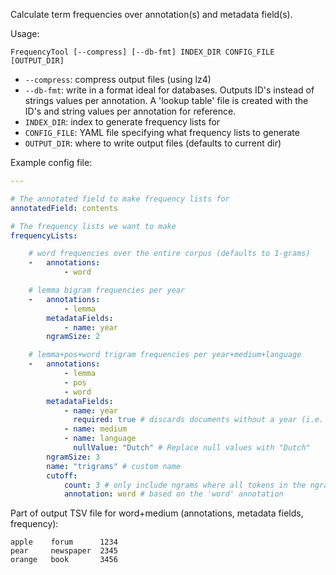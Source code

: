 Calculate term frequencies over annotation(s) and metadata field(s).

Usage:

    FrequencyTool [--compress] [--db-fmt] INDEX_DIR CONFIG_FILE [OUTPUT_DIR]

- `--compress`:   compress output files (using lz4)
- `--db-fmt`:     write in a format ideal for databases. Outputs ID's instead of strings values per annotation.
  A 'lookup table' file is created with the ID's and string values per annotation for reference.
- `INDEX_DIR`:    index to generate frequency lists for
- `CONFIG_FILE`:  YAML file specifying what frequency lists to generate
- `OUTPUT_DIR`:   where to write output files (defaults to current dir)

Example config file:

```yaml
---

# The annotated field to make frequency lists for
annotatedField: contents

# The frequency lists we want to make
frequencyLists:

    # word frequencies over the entire corpus (defaults to 1-grams)
    -   annotations:
            - word

    # lemma bigram frequencies per year
    -   annotations:
            - lemma
        metadataFields:
            - name: year
        ngramSize: 2

    # lemma+pos+word trigram frequencies per year+medium+language
    -   annotations:
            - lemma
            - pos
            - word
        metadataFields:
            - name: year
              required: true # discards documents without a year (i.e. year == null)
            - name: medium
            - name: language
              nullValue: "Dutch" # Replace null values with "Dutch"
        ngramSize: 3
        name: "trigrams" # custom name
        cutoff:
            count: 3 # only include ngrams where all tokens in the ngram occur at least 3 times
            annotation: word # based on the 'word' annotation
```

Part of output TSV file for word+medium (annotations, metadata fields, frequency):

```
apple    forum      1234
pear     newspaper  2345
orange   book       3456
```
